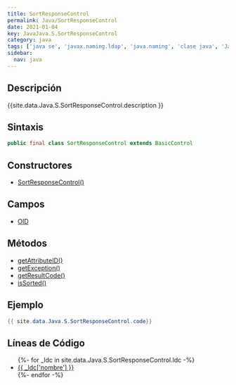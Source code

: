 ```yaml
---
title: SortResponseControl
permalink: Java/SortResponseControl
date: 2021-01-04
key: JavaJava.S.SortResponseControl
category: java
tags: ['java se', 'javax.naming.ldap', 'java.naming', 'clase java', 'Java 1.5']
sidebar: 
  nav: java
---
```


## Descripción
{{site.data.Java.S.SortResponseControl.description }}

## Sintaxis
~~~java
public final class SortResponseControl extends BasicControl
~~~

## Constructores
* [SortResponseControl()](/Java/SortResponseControl/SortResponseControl/)

## Campos
* [OID](/Java/SortResponseControl/OID)

## Métodos
* [getAttributeID()](/Java/SortResponseControl/getAttributeID)
* [getException()](/Java/SortResponseControl/getException)
* [getResultCode()](/Java/SortResponseControl/getResultCode)
* [isSorted()](/Java/SortResponseControl/isSorted)

## Ejemplo
~~~java
{{ site.data.Java.S.SortResponseControl.code}}
~~~

## Líneas de Código
<ul>
{%- for _ldc in site.data.Java.S.SortResponseControl.ldc -%}
   <li>
       <a href="{{_ldc['url'] }}">{{ _ldc['nombre'] }}</a>
   </li>
{%- endfor -%}
</ul>
